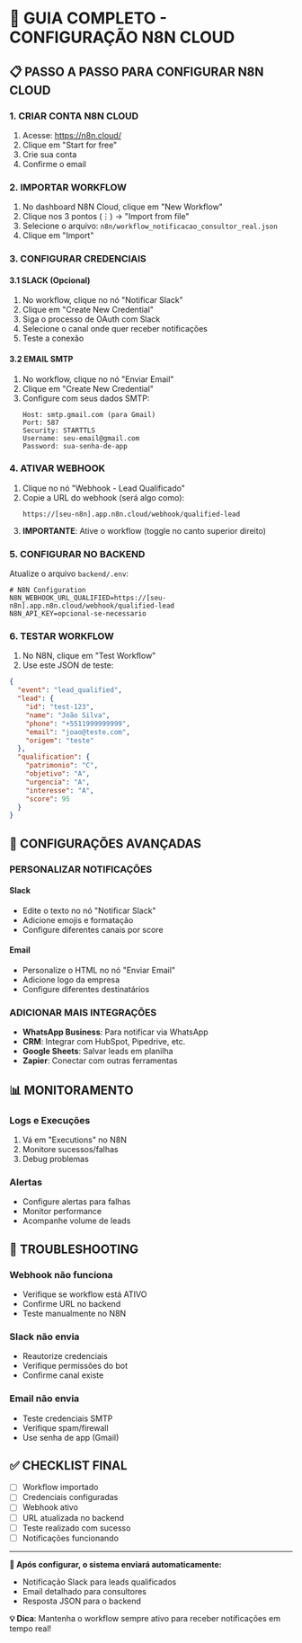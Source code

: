 # 🚀 GUIA COMPLETO - CONFIGURAÇÃO N8N CLOUD

## 📋 **PASSO A PASSO PARA CONFIGURAR N8N CLOUD**

### **1. CRIAR CONTA N8N CLOUD**
1. Acesse: https://n8n.cloud/
2. Clique em "Start for free"
3. Crie sua conta
4. Confirme o email

### **2. IMPORTAR WORKFLOW**
1. No dashboard N8N Cloud, clique em "New Workflow"
2. Clique nos 3 pontos (⋮) → "Import from file"
3. Selecione o arquivo: `n8n/workflow_notificacao_consultor_real.json`
4. Clique em "Import"

### **3. CONFIGURAR CREDENCIAIS**

#### **3.1 SLACK (Opcional)**
1. No workflow, clique no nó "Notificar Slack"
2. Clique em "Create New Credential"
3. Siga o processo de OAuth com Slack
4. Selecione o canal onde quer receber notificações
5. Teste a conexão

#### **3.2 EMAIL SMTP**
1. No workflow, clique no nó "Enviar Email"
2. Clique em "Create New Credential"
3. Configure com seus dados SMTP:
   ```
   Host: smtp.gmail.com (para Gmail)
   Port: 587
   Security: STARTTLS
   Username: seu-email@gmail.com
   Password: sua-senha-de-app
   ```

### **4. ATIVAR WEBHOOK**
1. Clique no nó "Webhook - Lead Qualificado"
2. Copie a URL do webhook (será algo como):
   ```
   https://[seu-n8n].app.n8n.cloud/webhook/qualified-lead
   ```
3. **IMPORTANTE**: Ative o workflow (toggle no canto superior direito)

### **5. CONFIGURAR NO BACKEND**
Atualize o arquivo `backend/.env`:
```env
# N8N Configuration
N8N_WEBHOOK_URL_QUALIFIED=https://[seu-n8n].app.n8n.cloud/webhook/qualified-lead
N8N_API_KEY=opcional-se-necessario
```

### **6. TESTAR WORKFLOW**
1. No N8N, clique em "Test Workflow"
2. Use este JSON de teste:
```json
{
  "event": "lead_qualified",
  "lead": {
    "id": "test-123",
    "name": "João Silva",
    "phone": "+5511999999999",
    "email": "joao@teste.com",
    "origem": "teste"
  },
  "qualification": {
    "patrimonio": "C",
    "objetivo": "A", 
    "urgencia": "A",
    "interesse": "A",
    "score": 95
  }
}
```

## 🔧 **CONFIGURAÇÕES AVANÇADAS**

### **PERSONALIZAR NOTIFICAÇÕES**

#### **Slack**
- Edite o texto no nó "Notificar Slack"
- Adicione emojis e formatação
- Configure diferentes canais por score

#### **Email**
- Personalize o HTML no nó "Enviar Email"
- Adicione logo da empresa
- Configure diferentes destinatários

### **ADICIONAR MAIS INTEGRAÇÕES**
- **WhatsApp Business**: Para notificar via WhatsApp
- **CRM**: Integrar com HubSpot, Pipedrive, etc.
- **Google Sheets**: Salvar leads em planilha
- **Zapier**: Conectar com outras ferramentas

## 📊 **MONITORAMENTO**

### **Logs e Execuções**
1. Vá em "Executions" no N8N
2. Monitore sucessos/falhas
3. Debug problemas

### **Alertas**
- Configure alertas para falhas
- Monitor performance
- Acompanhe volume de leads

## 🚨 **TROUBLESHOOTING**

### **Webhook não funciona**
- Verifique se workflow está ATIVO
- Confirme URL no backend
- Teste manualmente no N8N

### **Slack não envia**
- Reautorize credenciais
- Verifique permissões do bot
- Confirme canal existe

### **Email não envia**
- Teste credenciais SMTP
- Verifique spam/firewall
- Use senha de app (Gmail)

## ✅ **CHECKLIST FINAL**
- [ ] Workflow importado
- [ ] Credenciais configuradas
- [ ] Webhook ativo
- [ ] URL atualizada no backend
- [ ] Teste realizado com sucesso
- [ ] Notificações funcionando

---

**🎯 Após configurar, o sistema enviará automaticamente:**
- Notificação Slack para leads qualificados
- Email detalhado para consultores
- Resposta JSON para o backend

**💡 Dica**: Mantenha o workflow sempre ativo para receber notificações em tempo real!




